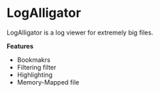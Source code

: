 # LogAlligator

LogAlligator is a log viewer for extremely big files.

**Features**

- Bookmakrs
- Filtering filter
- Highlighting
- Memory-Mapped file
